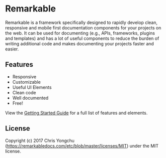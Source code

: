 # Remarkable

Remarkable is a framework specifically designed to rapidly develop clean, responsive and mobile first documentation components for your projects on the web. It can be used for documenting (e.g., APIs, frameworks, plugins and templates) and has a lot of useful components to reduce the burden of writing additional code and makes documenting your projects faster and easier.

## Features

* Responsive
* Customizable
* Useful UI Elements
* Clean code
* Well documented
* Free!

View the [Getting Started Guide](https://remarkabledocs.com) for a full list of features and elements.

## License

Copyright (c) 2017 Chris Yongchu (https://remarkabledocs.com/etc/blob/master/licenses/MIT) under the MIT license.
